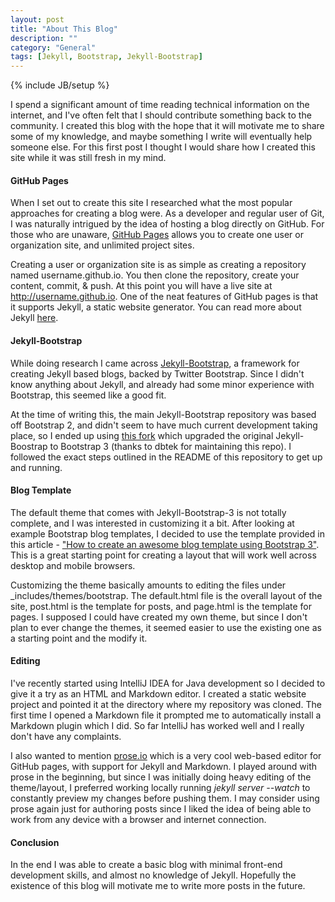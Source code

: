 ```yaml
---
layout: post
title: "About This Blog"
description: ""
category: "General"
tags: [Jekyll, Bootstrap, Jekyll-Bootstrap]
---
```

{% include JB/setup %}

I spend a significant amount of time reading technical information on the 
internet, and I've often felt that I should contribute something back to 
the community. I created this blog with the hope that it will motivate me 
to share some of my knowledge, and maybe something I write will eventually 
help someone else. For this first post I thought I would  share how I 
created this site while it was still fresh in my mind.

#### GitHub Pages

When I set out to create this site I researched what the most popular approaches 
for creating a blog were. As a developer and regular user of Git, I was naturally 
intrigued by the idea of hosting a blog directly on GitHub. For those who are 
unaware, [GitHub Pages](https://pages.github.com/) allows you to create one user 
or organization site, and unlimited project sites.

Creating a user or organization site is as simple as creating a repository named
username.github.io. You then clone the repository, create your content, commit, 
& push. At this point you will have a live site at http://username.github.io. One 
of the neat features of GitHub pages is that it supports Jekyll, a static website
generator. You can read more about Jekyll [here](http://jekyllrb.com/).

#### Jekyll-Bootstrap

While doing research I came across [Jekyll-Bootstrap](http://jekyllbootstrap.com/), a 
framework for creating Jekyll based blogs, backed by Twitter Bootstrap. Since I didn't
know anything about Jekyll, and already had some minor experience with Bootstrap, this
seemed like a good fit. 

At the time of writing this, the main Jekyll-Bootstrap repository
was based off Bootstrap 2, and didn't seem to have much current development taking place, 
so I ended up using [this fork](https://github.com/dbtek/jekyll-bootstrap-3) which upgraded
the original Jekyll-Boostrap to Bootstrap 3 (thanks to dbtek for maintaining this repo). I
followed the exact steps outlined in the README of this repository to get up and running.

#### Blog Template

The default theme that comes with Jekyll-Bootstrap-3 is not totally complete, and I was
interested in customizing it a bit. After looking at example Bootstrap blog templates, 
I decided to use the template provided in this article - ["How to create an awesome blog template
using Bootstrap 3"](http://prideparrot.com/blog/archive/2014/4/blog_template_using_twitter_bootstrap3_part1). 
This is a great starting point for creating a layout that will work well across desktop 
and mobile browsers.

Customizing the theme basically amounts to editing the files under _includes/themes/bootstrap. 
The default.html file is the overall layout of the site, post.html is the template for posts, 
and page.html is the template for pages. I supposed I could have created my own theme, but 
since I don't plan to ever change the themes, it seemed easier to use the existing one as a 
starting point and the modify it.

#### Editing

I've recently started using IntelliJ IDEA for Java development so I decided to give it a try
as an HTML and Markdown editor. I created a static website project and pointed it at the 
directory where my repository was cloned. The first time I opened a Markdown file it prompted 
me to automatically install a Markdown plugin which I did. So far IntelliJ has worked well and 
I really don't have any complaints. 
 
I also wanted to mention [prose.io](http://prose.io/) which is a very cool web-based editor
for GitHub pages, with support for Jekyll and Markdown. I played around with prose in
the beginning, but since I was initially doing heavy editing of the theme/layout, I preferred
working locally running *jekyll server --watch* to constantly preview my changes before pushing
them. I may consider using prose again just for authoring posts since I liked the idea of being
able to work from any device with a browser and internet connection.

#### Conclusion

In the end I was able to create a basic blog with minimal front-end development skills, and almost 
no knowledge of Jekyll. Hopefully the existence of this blog will motivate me to write more posts 
in the future.